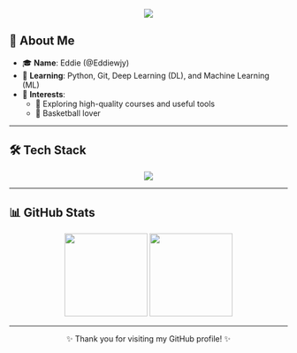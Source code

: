 <p align="center">
<img src="https://capsule-render.vercel.app/api?type=waving&color=timeGradient&height=300&&section=header&text=YouFindMe!&fontSize=90&fontAlign=50&fontAlignY=30&desc=I%27m%20Eddie%2C%20a%20normal%20programmer&descAlign=50&descSize=30&descAlignY=60&animation=twinkling" />
</p>

## 👋 About Me
- 🎓 **Name**: Eddie (@Eddiewjy)  
- 🌱 **Learning**: Python, Git, Deep Learning (DL), and Machine Learning (ML)  
- 🎯 **Interests**:  
  - 🚀 Exploring high-quality courses and useful tools  
  - 🏀 Basketball lover  

---

## 🛠 Tech Stack

<div align="center">
  <img src="https://skillicons.dev/icons?i=python,pytorch,anaconda,git,github,linux,vscode,windows,latex&theme=dark" />
</div>

---

## 📊 GitHub Stats
<div align="center">
  <img src="https://github-readme-stats.vercel.app/api?username=Eddiewjy&show_icons=true&theme=radical" height="150" />
  <img src="https://github-readme-stats.vercel.app/api/top-langs/?username=Eddiewjy&layout=compact&theme=radical" height="150" />
</div>


---

<div align="center">
✨ Thank you for visiting my GitHub profile! ✨
</div>

<!---
Eddiewjy/Eddiewjy is a ✨ special ✨ repository because its `README.md` (this file) appears on your GitHub profile.
You can click the Preview link to take a look at your changes.
--->
